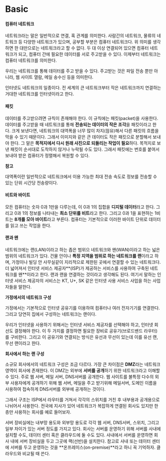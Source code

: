 # Basic



#### 컴퓨터 네트워크

네트워크라는 말은 일반적으로 연결, 혹 관계를 의미한다. 사람간의 네트워크, 물류의 네트워크 등 다양한 네트워크가 있으며, 공부할 부분은 컴퓨터 네트워크다. 위 의미를 생각하면 한 대만으로는 네트워크라고 할 수 없다. 두 대 이상 연결되어 있으면 컴퓨터 네트워크가 되고, 컴퓨터 간에 필요한 데이터를 서로 주고받을 수 있다. 이제부터 네트워크는 컴퓨터 네트워크를 의미한다.

우리는 네트워크를 통해 데이터를 주고 받을 수 있다. 주고받는 것은 파일 전송 뿐만 아니라, 웹 사이트 열람, 메일 송수신 등을 의미한다.

인터넷도 네트워크의 일종이다. 전 세계의 큰 네트워크부터 작은 네트워크까지 연결하는 거대한 네트워크를 인터넷이라고 한다.



#### 패킷

데이터를 주고받으려면 규칙이 존재해야 한다. 이 규칙에는 패킷(packet)을 사용한다. 데이터를 주고받을 때 네트워크를 통해 **전송되는 데이터의 작은 조각**을 패킷이라고 한다. 크게 보낸다면, 네트워크의 대역폭을 너무 많이 차지(점유)해서 다른 패킷의 흐름을 막을 수 있기 때문이다. 그래서 이미지와 같은 큰 데이터도 작은 패킷으로 분할해서 보내야 한다. 그 말은 **목적지에서 다시 원래 사진으로 되돌리는 작업이 필요**하다. 목적지로 보낸 패킷이 순서대로 도착하지 않거나 누락될 수도 있다. 그래서 패킷에는 번호를 붙여서 보내야 받은 컴퓨터가 정렬해서 복원할 수 있다.

**참고**

대역폭이란 일반적으로 네트워크에서 이용 가능한 최대 전송 속도로 정보를 전송할 수 있는 단위 시간당 전송량이다.



#### 비트와 바이트

모든 컴퓨터는 숫자 0과 1만을 다루는데, 이 0과 1의 집합을 **디지털 데이터**라고 한다. 그리고 0과 1의 정보를 나타내는 **최소 단위를 비트**라고 한다. 그리고 0과 1을 표현하는 1비트는 **8개를 모아 바이트**라고 부른다. 컴퓨터는 기본적으로 이러한 바이트 단위로 데이터를 읽고 쓰는 작업을 한다.



#### 랜과 왠

네트워크에는 랜(LAN)이라고 하는 좁은 범위으 네트워크와 왠(WAN)이라고 하는 넓은 범위의 네트워크가 있다. 건물 안이나 **특정 지역을 범위로 하는 네트워크를 랜**이라고 하며, 가정이나 빌딩 안 사무실같이 지리적으로 제한된 곳에서 연결할 수 있는 네트워크다. 더 넓어져서 인터넷 서비스 제공자**(ISP)가 제공하는 서비스를 사용하여 구축된 네트워크를 왠**이라고 한다. 랜과 랜을 연결하는 것이라고 생각해도 된다. 여기서 말하는 인터넷 서비스 제공자의 서비스는 KT, U+, SK 같은 인터넷 사용 서비스 사업을 하는 사업자들을 말한다.



**가정에서의 네트워크 구성**

가정에서는 기본적으로 인터넷 공유기를 이용하여 컴퓨터나 여러 전자기기를 연결한다. 그리고 당연히 집에서 구성하는 네트워크는 랜이다.

우리가 인터넷을 사용하기 위해서는 인터넷 서비스 제공자를 선택해야 하고, 인터넷 회선도 결정해야 한다. 이 두 가지를 결정하면 필요한 장비로 공유기(브로드밴드 라우터)를 구비한다. 그리고 이 공유기와 연결되는 방식은 유선과 무선이 있는데 이를 유선 랜, 무선 랜이라고 한다.



**회사에서 하는 랜 구성**

소규모 회사에서의 네트워크 구성은 조금 다르다. 가장 큰 차이점은 **DMZ**라는 네트워크 영역이 회사에 존재한다. 이 DMZ는 외부에 **서버를 공개**하기 위한 네트워크라고 이해할 수 있다. 주로 웹 서버, 메일 서버, DNS서버를 공개한다. 웹 사이트를 불특정 다수의 외부 사용자에게 공개하기 위해 웹 서버, 메일을 주고 받기위해 메일서버, 도메인 이름을 사용하여 접속하게 DNS서버를 외부에 공개하는 것이다.

그래서 구조는 ISP에서 라우터를 거쳐서 각각의 스위치를 거친 후 내부용과 공개용으로 나뉘어서 사용한다. 전국에 지사가 있어 네트워크가 복잡하게 연결된 회사도 있지만 한 층만 사용하는 회사를 예로 들어보자.

서버 장비실에는 내부망 용도와 외부망 용도로 각각 웹 서버, DNS서버, 스위치, 그리고 일부 차이가 있는 서버 정도를 가지고 있다. 회사는 서버를 운영하기 위해 서버를 사내에 설치할 수도, 데이터 센터 혹은 클라우드에 둘 수도 있다. 사내에서 서버를 운영하면 회사 내에 서버 장비실을 두고 그곳에 랙(선반)을 설치한다. 참고로 사내 또는 데이터 센터에 서버를 두고 운영하는 것을 **온프레미스(on-premise)**라고 하니 꼭 기억하자. 클라우드와 비교될 때 쓴다.